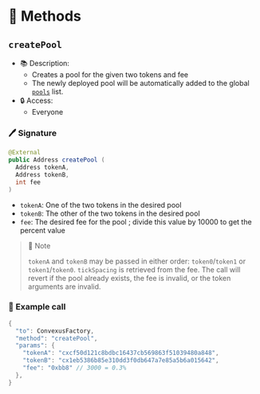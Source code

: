 # 📜 Methods

## `createPool`

- 📚 Description: 
  - Creates a pool for the given two tokens and fee
  - The newly deployed pool will be automatically added to the global [`pools`](settings.md#pools) list.
- 🔒 Access: 
  - Everyone

### 🖊️ Signature

```java
@External
public Address createPool (
  Address tokenA,
  Address tokenB,
  int fee
)
```

- `tokenA`: One of the two tokens in the desired pool
- `tokenB`: The other of the two tokens in the desired pool
- `fee`: The desired fee for the pool ; divide this value by 10000 to get the percent value

> 📝 Note
> 
> `tokenA` and `tokenB` may be passed in either order: `token0`/`token1` or `token1`/`token0`. `tickSpacing` is retrieved from the fee. The call will revert if the pool already exists, the fee is invalid, or the token arguments are invalid.


### 🧪 Example call

```java
{
  "to": ConvexusFactory,
  "method": "createPool",
  "params": {
    "tokenA": "cxcf50d121c8bdbc16437cb569863f51039480a848",
    "tokenB": "cx1eb5386b85e310dd3f0db647a7e85a5b6a015642",
    "fee": "0xbb8" // 3000 = 0.3%
  },
}
```
